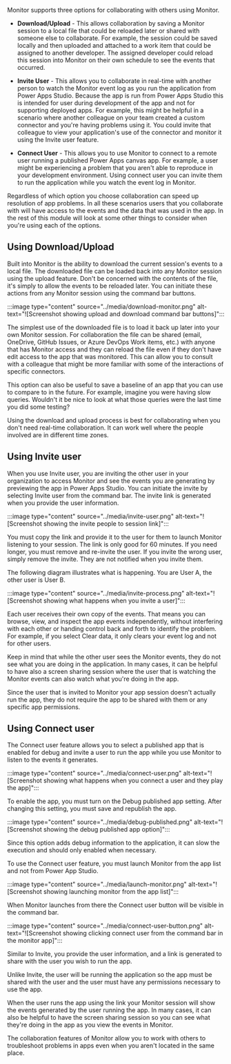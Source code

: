 Monitor supports three options for collaborating with others using
Monitor.

-   **Download/Upload** - This allows collaboration by saving a Monitor
    session to a local file that could be reloaded later or shared with
    someone else to collaborate. For example, the session could be saved
    locally and then uploaded and attached to a work item that could be
    assigned to another developer. The assigned developer could reload
    this session into Monitor on their own schedule to see the events
    that occurred.

-   **Invite User** - This allows you to collaborate in real-time with
    another person to watch the Monitor event log as you run the
    application from Power Apps Studio. Because the app is run from
    Power Apps Studio this is intended for user during development of
    the app and not for supporting deployed apps. For example, this
    might be helpful in a scenario where another colleague on your team
    created a custom connector and you\'re having problems using it. You
    could invite that colleague to view your application\'s use of the
    connector and monitor it using the Invite user feature.

-   **Connect User** - This allows you to use Monitor to connect to a
    remote user running a published Power Apps canvas app. For example,
    a user might be experiencing a problem that you aren\'t able to
    reproduce in your development environment. Using connect user you
    can invite them to run the application while you watch the event log
    in Monitor.

Regardless of which option you choose collaboration can speed up
resolution of app problems. In all these scenarios users that you
collaborate with will have access to the events and the data that was
used in the app. In the rest of this module will look at some other
things to consider when you\'re using each of the options.

## Using Download/Upload

Built into Monitor is the ability to download the current session's
events to a local file. The downloaded file can be loaded back into any
Monitor session using the upload feature. Don't be concerned
with the contents of the file, it's simply to allow the events to be
reloaded later. You can initiate these actions from any Monitor session
using the command bar buttons.

:::image type="content" source="../media/download-monitor.png" alt-text="![Screenshot showing upload and download command bar buttons]":::

The simplest use of the downloaded file is to load it back up later into
your own Monitor session. For collaboration the file can be shared
(email, OneDrive, GitHub Issues, or Azure DevOps Work items, etc.) with
anyone that has Monitor access and they can reload the file even if they
don't have edit access to the app that was monitored. This can allow you
to consult with a colleague that might be more familiar with some of the
interactions of specific connectors.

This option can also be useful to save a baseline of an app that you can
use to compare to in the future. For example, imagine you were having
slow queries. Wouldn\'t it be nice to look at what those queries were
the last time you did some testing?

Using the download and upload process is best for collaborating when you
don\'t need real-time collaboration. It can work well where the people
involved are in different time zones.

## Using Invite user

When you use Invite user, you are inviting the other user in your
organization to access Monitor and see the events you are generating by
previewing the app in Power Apps Studio. You can initiate the invite by
selecting Invite user from the command bar. The invite link is generated
when you provide the user information.

:::image type="content" source="../media/invite-user.png" alt-text="![Screenshot showing the invite people to session link]":::

You must copy the link and provide it to the user for them to launch
Monitor listening to your session. The link is only good for 60 minutes.
If you need longer, you must remove and re-invite the user. If you
invite the wrong user, simply remove the invite. They are not notified
when you invite them.

The following diagram illustrates what is happening. You are User A, the
other user is User B.

:::image type="content" source="../media/invite-process.png" alt-text="![Screenshot showing what happens when you invite a user]":::

Each user receives their own copy of the events. That means you can
browse, view, and inspect the app events independently, without
interfering with each other or handing control back and forth to
identify the problem. For example, if you select Clear data, it only
clears your event log and not for other users.

Keep in mind that while the other user sees the Monitor events, they do
not see what you are doing in the application. In many cases, it can be
helpful to have also a screen sharing session where the user that is
watching the Monitor events can also watch what you\'re doing in the
app.

Since the user that is invited to Monitor your app session doesn\'t
actually run the app, they do not require the app to be shared with them
or any specific app permissions.

## Using Connect user

The Connect user feature allows you to select a published app that is
enabled for debug and invite a user to run the app while you use Monitor
to listen to the events it generates.

:::image type="content" source="../media/connect-user.png" alt-text="![Screenshot showing what happens when you connect a user and they play the app]":::

To enable the app, you must turn on the Debug published app setting.
After changing this setting, you must save and republish the app.

:::image type="content" source="../media/debug-published.png" alt-text="![Screenshot showing the debug published app option]":::

Since this option adds debug information to the application, it can slow
the execution and should only enabled when necessary.

To use the Connect user feature, you must launch Monitor from the app
list and not from Power App Studio.

:::image type="content" source="../media/launch-monitor.png" alt-text="![Screenshot showing launching monitor from the app list]":::

When Monitor launches from there the Connect user button will be visible
in the command bar.

:::image type="content" source="../media/connect-user-button.png" alt-text="![Screenshot showing clicking connect user from the command bar in the monitor app]":::

Similar to Invite, you provide the user information, and a link is
generated to share with the user you wish to run the app.

Unlike Invite, the user will be running the application so the app must
be shared with the user and the user must have any permissions
necessary to use the app.

When the user runs the app using the link your Monitor session will show
the events generated by the user running the app. In many cases, it can
also be helpful to have the screen sharing session so you can see what
they\'re doing in the app as you view the events in Monitor.

The collaboration features of Monitor allow you to work with others to
troubleshoot problems in apps even when you aren't located in the same
place.
